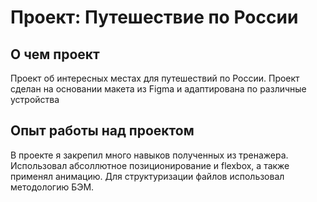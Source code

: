 # Проект: Путешествие по России
## О чем проект
Проект об интересных местах для путешествий по России. Проект сделан на основании макета из Figma и адаптирована по различные устройства
## Опыт работы над проектом
В проекте я закрепил много навыков полученных из тренажера. Использовал абсоллютное позиционирование и flexbox, а также применял анимацию. Для структуризации файлов использовал методологию БЭМ.
